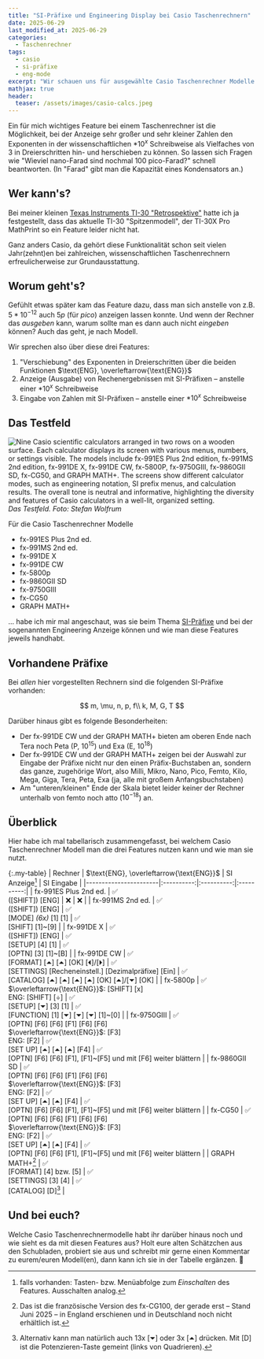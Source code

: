 ```yaml
---
title: "SI-Präfixe und Engineering Display bei Casio Taschenrechnern"
date: 2025-06-29
last_modified_at: 2025-06-29
categories:
  - Taschenrechner
tags:
  - casio
  - si-präfixe
  - eng-mode
excerpt: "Wir schauen uns für ausgewählte Casio Taschenrechner Modelle die Features SI-Präfixe und Engineering Anzeige an."
mathjax: true
header:
  teaser: /assets/images/casio-calcs.jpeg
---
```


Ein für mich wichtiges Feature bei einem Taschenrechner ist die Möglichkeit, bei der Anzeige sehr großer und sehr kleiner Zahlen den Exponenten in der wissenschaftlichen $*10^x$ Schreibweise als Vielfaches von 3 in Dreierschritten hin- und herschieben zu können. So lassen sich Fragen wie "Wieviel nano-Farad sind nochmal 100 pico-Farad?" schnell beantworten. (In "Farad" gibt man die Kapazität eines Kondensators an.)

## Wer kann's?
Bei meiner kleinen [Texas Instruments TI-30 "Retrospektive"][ti-30] hatte ich ja festgestellt, dass das aktuelle TI-30 "Spitzenmodell", der TI-30X Pro MathPrint so ein Feature leider nicht hat.

Ganz anders Casio, da gehört diese Funktionalität schon seit vielen Jahr(zehnt)en bei zahlreichen, wissenschaftlichen Taschenrechnern erfreulicherweise zur Grundausstattung.

## Worum geht's?
Gefühlt etwas später kam das Feature dazu, dass man sich anstelle von z.B. $5*10^{-12}$ auch $5p$ (für *pico*) anzeigen lassen konnte. Und wenn der Rechner das *ausgeben* kann, warum sollte man es dann auch nicht *eingeben* können? Auch das geht, je nach Modell.

Wir sprechen also über diese drei Features:

1. "Verschiebung" des Exponenten in Dreierschritten über die beiden Funktionen $\text{ENG}, \overleftarrow{\text{ENG}}$
2. Anzeige (Ausgabe) von Rechenergebnissen mit SI-Präfixen – anstelle einer $*10^x$ Schreibweise
3. Eingabe von Zahlen mit SI-Präfixen – anstelle einer $*10^x$ Schreibweise

## Das Testfeld
![Nine Casio scientific calculators arranged in two rows on a wooden surface. Each calculator displays its screen with various menus, numbers, or settings visible. The models include fx-991ES Plus 2nd edition, fx-991MS 2nd edition, fx-991DE X, fx-991DE CW, fx-5800P, fx-9750GIII, fx-9860GII SD, fx-CG50, and GRAPH MATH+. The screens show different calculator modes, such as engineering notation, SI prefix menus, and calculation results. The overall tone is neutral and informative, highlighting the diversity and features of Casio calculators in a well-lit, organized setting.](/assets/images/casio-calcs.jpeg)
*Das Testfeld. Foto: Stefan Wolfrum*

Für die Casio Taschenrechner Modelle

* fx-991ES Plus 2nd ed.
* fx-991MS 2nd ed.
* fx-991DE X
* fx-991DE CW
* fx-5800p
* fx-9860GII SD
* fx-9750GIII
* fx-CG50
* GRAPH MATH+

... habe ich mir mal angeschaut, was sie beim Thema [SI-Präfixe][si-wiki] und bei der sogenannten Engineering Anzeige können und wie man diese Features jeweils handhabt.

## Vorhandene Präfixe
Bei *allen* hier vorgestellten Rechnern sind die folgenden SI-Präfixe vorhanden:

$$
m, \mu, n, p, f\\
k, M, G, T
$$

Darüber hinaus gibt es folgende Besonderheiten:
* Der fx-991DE CW und der GRAPH MATH+ bieten am oberen Ende nach Tera noch Peta (P, $10^{15}$) und Exa (E, $10^{18}$)
* Der fx-991DE CW und der GRAPH MATH+ zeigen bei der Auswahl zur Eingabe der Präfixe nicht nur den einen Präfix-Buchstaben an, sondern das ganze, zugehörige Wort, also Milli, Mikro, Nano, Pico, Femto, Kilo, Mega, Giga, Tera, Peta, Exa (ja, alle mit großem Anfangsbuchstaben)
* Am "unteren/kleinen" Ende der Skala bietet leider keiner der Rechner unterhalb von femto noch atto ($10^{-18}$) an. 


## Überblick
Hier habe ich mal tabellarisch zusammengefasst, bei welchem Casio Taschenrechner Modell man die drei Features nutzen kann und wie man sie nutzt.

{:.my-table}
| Rechner               | $\text{ENG}, \overleftarrow{\text{ENG}}$ | SI Anzeige[^1] | SI Eingabe |
|-----------------------|:----------:|:----------:|:----------:|
| fx-991ES Plus 2nd ed. | ✅<br/>([SHIFT]) [ENG] | ❌ | ❌ |
| fx-991MS 2nd ed.      | ✅<br/>([SHIFT]) [ENG] | ✅<br/>[MODE] *(6x)* [1] [1] | ✅<br/>[SHIFT] [1]~[9] |
| fx-991DE X            | ✅<br/>([SHIFT]) [ENG] | ✅<br/>[SETUP] [4] [1] | ✅<br/>[OPTN] [3] [1]~[B] |
| fx-991DE CW           | ✅<br/>[FORMAT] [⏶] [⏶] [OK] [⏴]/[⏵] | ✅<br/>[SETTINGS] [Recheneinstell.] [Dezimalpräfixe] [Ein] | ✅<br/>[CATALOG] [⏶] [⏶] [⏶] [⏶] [OK] [⏶]/[⏷] [OK] |
| fx-5800p              | ✅<br/>$\overleftarrow{\text{ENG}}$: [SHIFT] [x]<br/>$\text{ENG}$: [SHIFT] [÷] | ✅<br/>[SETUP] [⏷] [3] [1] | ✅<br/>[FUNCTION] [1] [⏷] [⏷] [⏷] [1]~[0] |
| fx-9750GIII           | ✅<br/>[OPTN] [F6] [F6] [F1] [F6] [F6]<br/>$\overleftarrow{\text{ENG}}$: [F3]<br/>$\text{ENG}$: [F2] | ✅<br/>[SET UP] [⏶] [⏶] [⏶] [F4] | ✅<br/>[OPTN] [F6] [F6] [F1], [F1]~[F5] und mit [F6] weiter blättern |
| fx-9860GII SD         | ✅<br/>[OPTN] [F6] [F6] [F1] [F6] [F6]<br/>$\overleftarrow{\text{ENG}}$: [F3]<br/>$\text{ENG}$: [F2] | ✅<br/>[SET UP] [⏶] [⏶] [F4] | ✅<br/>[OPTN] [F6] [F6] [F1], [F1]~[F5] und mit [F6] weiter blättern |
| fx-CG50               | ✅<br/>[OPTN] [F6] [F6] [F1] [F6] [F6]<br/>$\overleftarrow{\text{ENG}}$: [F3]<br/>$\text{ENG}$: [F2] | ✅<br/>[SET UP] [⏶] [⏶] [F4] | ✅<br/>[OPTN] [F6] [F6] [F1], [F1]~[F5] und mit [F6] weiter blättern |
| GRAPH MATH+[^2]       | ✅<br/>[FORMAT] [4] bzw. [5] | ✅<br/>[SETTINGS] [3] [4] | ✅<br/>[CATALOG] [D][^3] |


## Und bei euch?
Welche Casio Taschenrechnermodelle habt ihr darüber hinaus noch und wie sieht es da mit diesen Features aus? Holt eure alten Schätzchen aus den Schubladen, probiert sie aus und schreibt mir gerne einen Kommentar zu eurem/euren Modell(en), dann kann ich sie in der Tabelle ergänzen. 💙


[^1]: falls vorhanden: Tasten- bzw. Menüabfolge zum *Einschalten* des Features. Ausschalten analog.
[^2]: Das ist die französische Version des fx-CG100, der gerade erst – Stand Juni 2025 – in England erschienen und in Deutschland noch nicht erhältlich ist.
[^3]: Alternativ kann man natürlich auch 13x [⏷] oder 3x [⏶] drücken. Mit [D] ist die Potenzieren-Taste gemeint (links von Quadrieren).

[ti-30]: https://blog.metawops.de/taschenrechner/Der-TI-30/
[si-wiki]: https://de.wikipedia.org/wiki/Vorsätze_für_Maßeinheiten